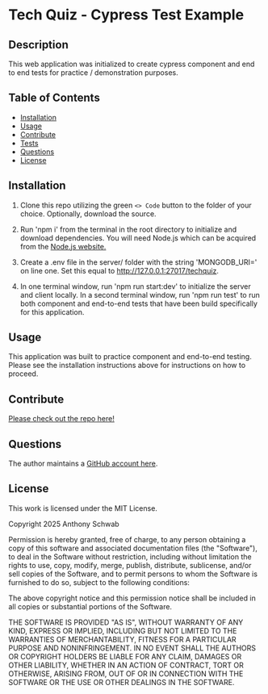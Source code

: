 # Tech Quiz - Cypress Test Example

## Description

This web application was initialized to create cypress component and end to end tests for practice / demonstration purposes.

## Table of Contents

- [Installation](#installation)
- [Usage](#usage)
- [Contribute](#contribute)
- [Tests](#tests)
- [Questions](#questions)
- [License](#license)

## Installation

1. Clone this repo utilizing the green `<> Code` button to the folder of your choice. Optionally, download the source.

2. Run 'npm i' from the terminal in the root directory to initialize and download dependencies. You will need Node.js which can be acquired from the [Node.js website.](https://nodejs.org)

3. Create a .env file in the server/ folder with the string 'MONGODB_URI=' on line one. Set this equal to http://127.0.0.1:27017/techquiz.

4. In one terminal window, run 'npm run start:dev' to initialize the server and client locally. In a second terminal window, run 'npm run test' to run both component and end-to-end tests that have been build specifically for this application.

## Usage

This application was built to practice component and end-to-end testing. Please see the installation instructions above for instructions on how to proceed.


## Contribute

[Please check out the repo here!](https://github.com/ant-codes-42/tech-quiz)

## Questions

The author maintains a [GitHub account here](https://github.com/ant-codes-42).

## License

This work is licensed under the MIT License.

Copyright 2025 Anthony Schwab

Permission is hereby granted, free of charge, to any person obtaining a copy
of this software and associated documentation files (the "Software"), to deal
in the Software without restriction, including without limitation the rights
to use, copy, modify, merge, publish, distribute, sublicense, and/or sell
copies of the Software, and to permit persons to whom the Software is
furnished to do so, subject to the following conditions:

The above copyright notice and this permission notice shall be included in all
copies or substantial portions of the Software.

THE SOFTWARE IS PROVIDED "AS IS", WITHOUT WARRANTY OF ANY KIND,
EXPRESS OR IMPLIED, INCLUDING BUT NOT LIMITED TO THE WARRANTIES OF
MERCHANTABILITY, FITNESS FOR A PARTICULAR PURPOSE AND NONINFRINGEMENT.
IN NO EVENT SHALL THE AUTHORS OR COPYRIGHT HOLDERS BE LIABLE FOR ANY CLAIM,
DAMAGES OR OTHER LIABILITY, WHETHER IN AN ACTION OF CONTRACT, TORT OR
OTHERWISE, ARISING FROM, OUT OF OR IN CONNECTION WITH THE SOFTWARE OR THE USE
OR OTHER DEALINGS IN THE SOFTWARE.
